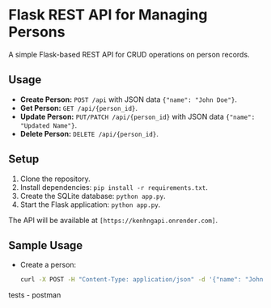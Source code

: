 # Flask REST API for Managing Persons

A simple Flask-based REST API for CRUD operations on person records.

## Usage

- **Create Person:** `POST /api` with JSON data `{"name": "John Doe"}`.
- **Get Person:** `GET /api/{person_id}`.
- **Update Person:** `PUT/PATCH /api/{person_id}` with JSON data `{"name": "Updated Name"}`.
- **Delete Person:** `DELETE /api/{person_id}`.

## Setup

1. Clone the repository.
2. Install dependencies: `pip install -r requirements.txt`.
3. Create the SQLite database: `python app.py`.
4. Start the Flask application: `python app.py`.

The API will be available at `[https://kenhngapi.onrender.com]`.

## Sample Usage

- Create a person:

   ```bash
   curl -X POST -H "Content-Type: application/json" -d '{"name": "John Doe"}' http://localhost:8080/api

tests - postman



